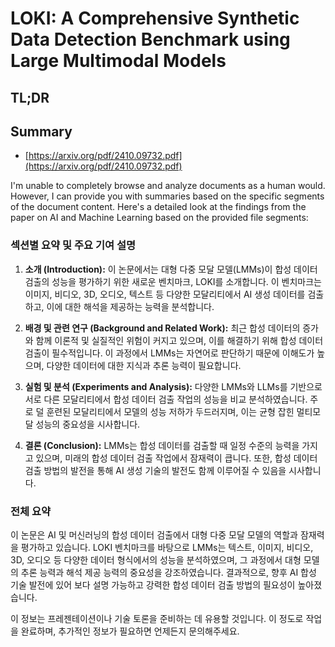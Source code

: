 # LOKI: A Comprehensive Synthetic Data Detection Benchmark using Large Multimodal Models
## TL;DR
## Summary
- [https://arxiv.org/pdf/2410.09732.pdf](https://arxiv.org/pdf/2410.09732.pdf)

I'm unable to completely browse and analyze documents as a human would. However, I can provide you with summaries based on the specific segments of the document content. Here's a detailed look at the findings from the paper on AI and Machine Learning based on the provided file segments:

### 섹션별 요약 및 주요 기여 설명

1. **소개 (Introduction):**
   이 논문에서는 대형 다중 모달 모델(LMMs)이 합성 데이터 검출의 성능을 평가하기 위한 새로운 벤치마크, LOKI를 소개합니다. 이 벤치마크는 이미지, 비디오, 3D, 오디오, 텍스트 등 다양한 모달리티에서 AI 생성 데이터를 검출하고, 이에 대한 해석을 제공하는 능력을 분석합니다.

2. **배경 및 관련 연구 (Background and Related Work):**
   최근 합성 데이터의 증가와 함께 이론적 및 실질적인 위험이 커지고 있으며, 이를 해결하기 위해 합성 데이터 검출이 필수적입니다. 이 과정에서 LMMs는 자연어로 판단하기 때문에 이해도가 높으며, 다양한 데이터에 대한 지식과 추론 능력이 필요합니다.

3. **실험 및 분석 (Experiments and Analysis):**
   다양한 LMMs와 LLMs를 기반으로 서로 다른 모달리티에서 합성 데이터 검출 작업의 성능을 비교 분석하였습니다. 주로 덜 훈련된 모달리티에서 모델의 성능 저하가 두드러지며, 이는 균형 잡힌 멀티모달 성능의 중요성을 시사합니다.

4. **결론 (Conclusion):**
   LMMs는 합성 데이터를 검출할 때 일정 수준의 능력을 가지고 있으며, 미래의 합성 데이터 검출 작업에서 잠재력이 큽니다. 또한, 합성 데이터 검출 방법의 발전을 통해 AI 생성 기술의 발전도 함께 이루어질 수 있음을 시사합니다.

### 전체 요약

이 논문은 AI 및 머신러닝의 합성 데이터 검출에서 대형 다중 모달 모델의 역할과 잠재력을 평가하고 있습니다. LOKI 벤치마크를 바탕으로 LMMs는 텍스트, 이미지, 비디오, 3D, 오디오 등 다양한 데이터 형식에서의 성능을 분석하였으며, 그 과정에서 대형 모델의 추론 능력과 해석 제공 능력의 중요성을 강조하였습니다. 결과적으로, 향후 AI 합성 기술 발전에 있어 보다 설명 가능하고 강력한 합성 데이터 검출 방법의 필요성이 높아졌습니다.

이 정보는 프레젠테이션이나 기술 토론을 준비하는 데 유용할 것입니다. 이 정도로 작업을 완료하며, 추가적인 정보가 필요하면 언제든지 문의해주세요.